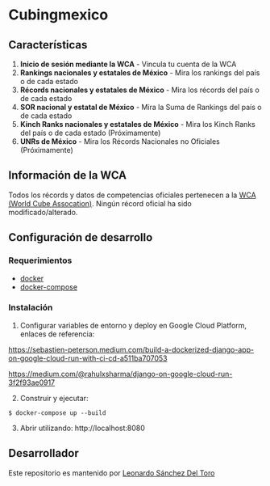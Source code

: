 Cubingmexico
===

## Características

1. **Inicio de sesión mediante la WCA** - Vincula tu cuenta de la WCA
2. **Rankings nacionales y estatales de México** - Mira los rankings del país o de cada estado
3. **Récords nacionales y estatales de México** - Mira los récords del país o de cada estado
4. **SOR nacional y estatal de México** - Mira la Suma de Rankings del país o de cada estado
5. **Kinch Ranks nacionales y estatales de México** - Mira los Kinch Ranks del país o de cada estado (Próximamente)
6. **UNRs de México** - Mira los Récords Nacionales no Oficiales (Próximamente)

## Información de la WCA

Todos los récords y datos de competencias oficiales pertenecen a la [WCA (World Cube Assocation)](https://www.worldcubeassociation.org).
Ningún récord oficial ha sido modificado/alterado.

## Configuración de desarrollo

### Requerimientos

*  [docker](https://www.docker.com/community-edition#/download)
*  [docker-compose](https://docs.docker.com/compose/install/)

### Instalación

1. Configurar variables de entorno y deploy en Google Cloud Platform, enlaces de referencia:

https://sebastien-peterson.medium.com/build-a-dockerized-django-app-on-google-cloud-run-with-ci-cd-a511ba707053

https://medium.com/@rahulxsharma/django-on-google-cloud-run-3f2f93ae0917

2. Construir y ejecutar:

```
$ docker-compose up --build
```

3. Abrir utilizando: http://localhost:8080

## Desarrollador

Este repositorio es mantenido por [Leonardo Sánchez Del Toro](https://www.facebook.com/leonardo.sanchezdeltoro)
